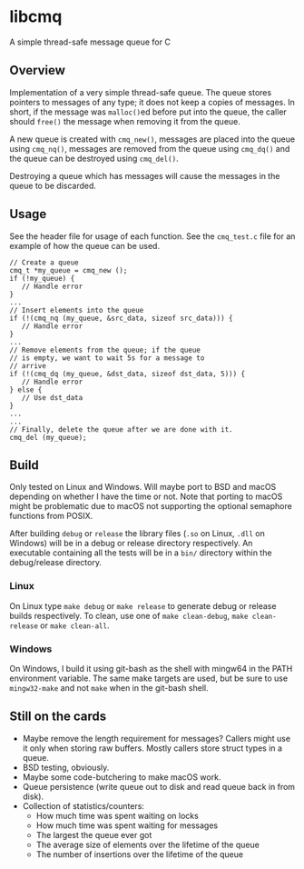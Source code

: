 # libcmq
A simple thread-safe message queue for C

## Overview
Implementation of a very simple thread-safe queue. The queue stores pointers
to messages of any type; it does not keep a copies of messages. In short, if
the message was `malloc()`ed before put into the queue, the caller should
`free()` the message when removing it from the queue.

A new queue is created with `cmq_new()`, messages are placed into the queue
using `cmq_nq()`, messages are removed from the queue using `cmq_dq()` and the
queue can be destroyed using `cmq_del()`.

Destroying a queue which has messages will cause the messages in the queue to
be discarded.

## Usage
See the header file for usage of each function. See the `cmq_test.c` file for
an example of how the queue can be used.
```
// Create a queue
cmq_t *my_queue = cmq_new ();
if (!my_queue) {
   // Handle error
}
...
// Insert elements into the queue
if (!(cmq_nq (my_queue, &src_data, sizeof src_data))) {
   // Handle error
}
...
// Remove elements from the queue; if the queue
// is empty, we want to wait 5s for a message to
// arrive
if (!(cmq_dq (my_queue, &dst_data, sizeof dst_data, 5))) {
   // Handle error
} else {
   // Use dst_data
}
...
...
// Finally, delete the queue after we are done with it.
cmq_del (my_queue);
```

## Build
Only tested on Linux and Windows. Will maybe port to BSD and macOS depending on
whether I have the time or not. Note that porting to macOS might be problematic
due to macOS not supporting the optional semaphore functions from POSIX.

After building `debug` or `release` the library files (`.so` on Linux, `.dll`
on Windows) will be in a debug or release directory respectively. An
executable containing all the tests will be in a `bin/` directory within the
debug/release directory.

### Linux
On Linux type `make debug` or `make release` to generate debug or release
builds respectively. To clean, use one of `make clean-debug`, `make
clean-release` or `make clean-all`.

### Windows
On Windows, I build it using git-bash as the shell with mingw64 in the PATH
environment variable. The same make targets are used, but be sure to use
`mingw32-make` and not `make` when in the git-bash shell.

## Still on the cards
- Maybe remove the length requirement for messages? Callers might use it only
   when storing raw buffers. Mostly callers store struct types in a queue.
- BSD testing, obviously.
- Maybe some code-butchering to make macOS work.
- Queue persistence (write queue out to disk and read queue back in from disk).
- Collection of statistics/counters:
   - How much time was spent waiting on locks
   - How much time was spent waiting for messages
   - The largest the queue ever got
   - The average size of elements over the lifetime of the queue
   - The number of insertions over the lifetime of the queue

